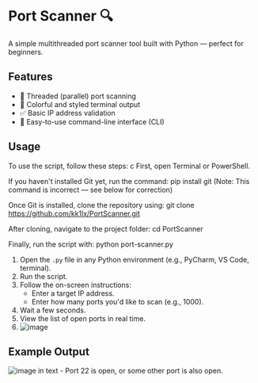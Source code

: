 # Port Scanner 🔍

A simple multithreaded port scanner tool built with Python — perfect for beginners.

## Features
- 🔁 Threaded (parallel) port scanning
- 🎨 Colorful and styled terminal output
- ✅ Basic IP address validation
- 💬 Easy-to-use command-line interface (CLI) 

## Usage
To use the script, follow these steps:
 с
First, open Terminal or PowerShell.

If you haven't installed Git yet, run the command:
pip install git (Note: This command is incorrect — see below for correction)

Once Git is installed, clone the repository using:
git clone https://github.com/kk1lx/PortScanner.git

After cloning, navigate to the project folder:
cd PortScanner

Finally, run the script with:
python port-scanner.py
1. Open the `.py` file in any Python environment (e.g., PyCharm, VS Code, terminal).
2. Run the script.
3. Follow the on-screen instructions:
   - Enter a target IP address.
   - Enter how many ports you'd like to scan (e.g., 1000).
4. Wait a few seconds.
5. View the list of open ports in real time.
6. ![image](https://github.com/user-attachments/assets/a2963d88-ebf6-44c4-8a75-ab77bb13630b)


## Example Output
![image](https://github.com/user-attachments/assets/e2418d6d-3454-4d99-943a-6b09b56ef8f3)
in text - Port 22 is open, or some other port is also open.



